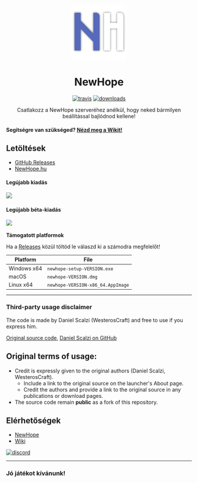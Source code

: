 <p align="center"><img src="./app/assets/images/NewHopeIcon.png" width="150px" height="150px" alt="newhope"></p>

<h1 align="center">NewHope</h1>

[<p align="center"><img src="https://img.shields.io/travis/pepyta/NewHopeLauncher.svg?style=for-the-badge" alt="travis">](https://travis-ci.org/pepyta/NewHopeLauncher) [<img src="https://img.shields.io/github/downloads/pepyta/NewHopeLauncher/total.svg?style=for-the-badge" alt="downloads">](https://github.com/pepyta/NewHopeLauncher/releases)</p>

<p align="center">Csatlakozz a NewHope szerveréhez anélkül, hogy neked bármilyen beállítással bajlódnod kellene!</p>

#### Segítségre van szükséged? [Nézd meg a Wikit!][wiki]

## Letöltések

- [GitHub Releases](https://github.com/pepyta/NewHopeLauncher/releases)
- [NewHope.hu](https://newhope.hu/launcher.php)

#### Legújabb kiadás
[![](https://img.shields.io/github/release/pepyta/NewHopeLauncher.svg?style=flat-square)](https://github.com/pepyta/NewHopeLauncher/releases/latest)

#### Legújabb béta-kiadás
[![](https://img.shields.io/github/release/pepyta/NewHopeLauncher/all.svg?style=flat-square)](https://github.com/pepyta/NewHopeLauncher/releases)

**Támogatott platformok**

Ha a [Releases](https://github.com/pepyta/NewhopeLaunceher/releases) közül töltöd le válaszd ki a számodra megfelelőt!

| Platform | File |
| -------- | ---- |
| Windows x64 | `newhope-setup-VERSION.exe` |
| macOS | `newhope-VERSION.dmg` |
| Linux x64 | `newhope-VERSION-x86_64.AppImage` |

---

### Third-party usage disclaimer

The code is made by Daniel Scalzi (WesterosCraft) and free to use if you express him.

[Original source code](https://github.com/WesterosCraftCode/ElectronLauncher), [Daniel Scalzi on GitHub](https://github.com/WesterosCraftCode)

## Original terms of usage:

* Credit is expressly given to the original authors (Daniel Scalzi, WesterosCraft).
  * Include a link to the original source on the launcher's About page.
  * Credit the authors and provide a link to the original source in any publications or download pages.
* The source code remain **public** as a fork of this repository.

## Elérhetőségek

* [NewHope][newhope]
* [Wiki][wiki]

[![discord](https://discordapp.com/api/guilds/491282546529665034/embed.png?style=banner2)][discord]

---

### Jó játékot kívánunk!

[newhope]: https://newhope.hu/ 'NewHope.hu'
[discord]: https://discord.gg/WprFHEC 'Discord'
[wiki]: https://github.com/pepyta/NewHopeLauncher/wiki 'wiki'
